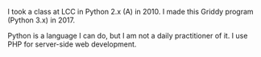 I took a class at LCC in Python 2.x (A) in 2010.
I made this Griddy program (Python 3.x) in 2017.

Python is a language I can do, but I am
not a daily practitioner of it. I use
PHP for server-side web development.
